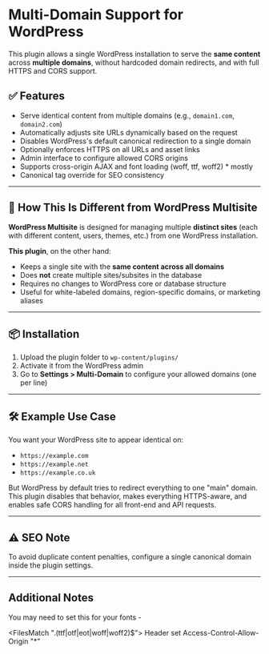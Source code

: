 # Multi-Domain Support for WordPress

This plugin allows a single WordPress installation to serve the **same content** across **multiple domains**, without hardcoded domain redirects, and with full HTTPS and CORS support.

## ✅ Features

- Serve identical content from multiple domains (e.g., `domain1.com`, `domain2.com`)
- Automatically adjusts site URLs dynamically based on the request
- Disables WordPress's default canonical redirection to a single domain
- Optionally enforces HTTPS on all URLs and asset links
- Admin interface to configure allowed CORS origins
- Supports cross-origin AJAX and font loading (woff, ttf, woff2) * mostly
- Canonical tag override for SEO consistency

---

## 🚫 How This Is Different from WordPress Multisite

**WordPress Multisite** is designed for managing multiple **distinct sites** (each with different content, users, themes, etc.) from one WordPress installation.

**This plugin**, on the other hand:

- Keeps a single site with the **same content across all domains**
- Does **not** create multiple sites/subsites in the database
- Requires no changes to WordPress core or database structure
- Useful for white-labeled domains, region-specific domains, or marketing aliases

---

## 📦 Installation

1. Upload the plugin folder to `wp-content/plugins/`
2. Activate it from the WordPress admin
3. Go to **Settings > Multi-Domain** to configure your allowed domains (one per line)

---

## 🛠 Example Use Case

You want your WordPress site to appear identical on:

- `https://example.com`
- `https://example.net`
- `https://example.co.uk`

But WordPress by default tries to redirect everything to one "main" domain. This plugin disables that behavior, makes everything HTTPS-aware, and enables safe CORS handling for all front-end and API requests.

---

## ⚠️ SEO Note

To avoid duplicate content penalties, configure a single canonical domain inside the plugin settings.

---

## Additional Notes

You may need to set this for your fonts - 

<FilesMatch "\.(ttf|otf|eot|woff|woff2)$">
    Header set Access-Control-Allow-Origin "*"
</FilesMatch>
